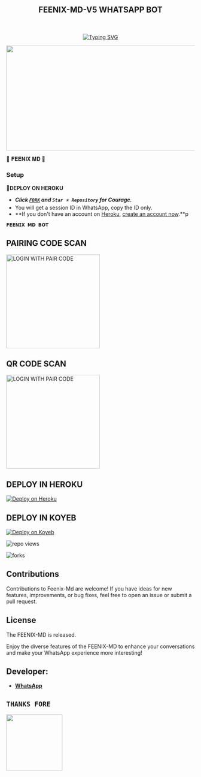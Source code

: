 
## <p align="center"> FEENIX-MD-V5 WHATSAPP BOT
<br>

<p align="center"><a href="https://git.io/typing-svg"><img src="https://readme-typing-svg.demolab.com?font=EB+Garamond&weight=800&size=28&duration=4000&pause=1000&random=false&width=435&lines=WELCOME+TO+THE+FEENIX-MD-V5;MULTI-DEVICE+WHATSAPP+BOT;DEVELOPED+BY+FEENIX;RELEASED+DATE+24%2F03%2F2024." alt="Typing SVG" /></a>
</p>


<img src="https://telegra.ph/file/7a563743fd9ed8149450c.jpg" width="540" height="280" />
</p>         🍁 𝐅𝐄𝐄𝐍𝐈𝐗 𝐌𝐃 🍁

### Setup

**📌DEPLOY ON HEROKU**
   - ***Click [`FORK`](https://github.com/feenixmd/FEENIX-MD-V5/fork) and `Star ⭐ Repository` for Courage.***
   - You will get a session ID in WhatsApp, copy the ID only.
   - **If you don't have an account on [Heroku](https://signup.heroku.com/), [create an account now](https://signup.heroku.com/).**p
</p>


**`𝗙𝗘𝗘𝗡𝗜𝗫 𝗠𝗗 𝗕𝗢𝗧`**

##  PAIRING CODE SCAN

<a href="https://feenix-pair-page.onrender.com/"><img src="https://img.shields.io/badge/LOGIN%20WITH-PAIR%20CODE-red" alt="LOGIN WITH PAIR CODE" width="250"></a>

## QR CODE SCAN

<a href="https://feenix-pair-page.onrender.com/"><img src="https://img.shields.io/badge/LOGIN%20WITH-QR%20CODE-red" alt="LOGIN WITH PAIR CODE" width="250"></a>
## DEPLOY IN HEROKU

 [![Deploy on Heroku](https://www.herokucdn.com/deploy/button.svg)](https://dashboard.heroku.com/new?template=https://github.com/feenixmd/FEENIX-MD-V5/)

## DEPLOY IN KOYEB    
[![Deploy on Koyeb](https://www.koyeb.com/static/images/deploy/button.svg)](https://app.koyeb.com/auth/signup)  


   </details>
</P>

![repo views](https://hits.seeyoufarm.com/api/count/incr/badge.svg?url=https%3A%2F%2Fgithub.com%2Ffeenixmd%2FFEENIX-MD-V5&count_bg=%2379C83D&title_bg=%23555555&icon=gitpod.svg&icon_color=%23E7E7E7&title=Views&edge_flat=false)

![forks](https://img.shields.io/github/forks/feenixmd/FEENIX-MD-V5?label=Forks&style=social)



## Contributions

Contributions to Feenix-Md are welcome! If you have ideas for new features, improvements, or bug fixes, feel free to open an issue or submit a pull request.

## License

The FEENIX-MD is released.

Enjoy the diverse features of the FEENIX-MD  to enhance your conversations and make your WhatsApp experience more interesting!

## Developer:
- [**WhatsApp**](https://wa.me/94722807735)


## `THANKS FORE` 


   <a href="https://github.com/Feenixmd0"><img src="https://telegra.ph/file/67962912c8fdc629e8f3d.jpg" width=150 height=150></a>   

